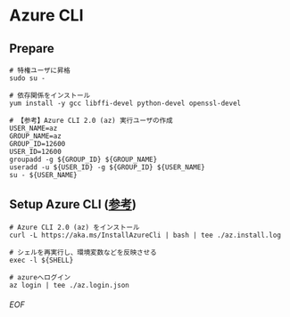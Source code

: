 # Azure CLI

## Prepare

    # 特権ユーザに昇格
    sudo su -
    
    # 依存関係をインストール
    yum install -y gcc libffi-devel python-devel openssl-devel
    
    # 【参考】Azure CLI 2.0 (az) 実行ユーザの作成
    USER_NAME=az
    GROUP_NAME=az
    GROUP_ID=12600
    USER_ID=12600
    groupadd -g ${GROUP_ID} ${GROUP_NAME}
    useradd -u ${USER_ID} -g ${GROUP_ID} ${USER_NAME}
    su - ${USER_NAME}


## Setup Azure CLI ([参考](https://docs.microsoft.com/ja-jp/cli/azure/install-azure-cli))

    # Azure CLI 2.0 (az) をインストール
    curl -L https://aka.ms/InstallAzureCli | bash | tee ./az.install.log
    
    # シェルを再実行し、環境変数などを反映させる
    exec -l ${SHELL}
    
    # azureへログイン
    az login | tee ./az.login.json

    





###### EOF
